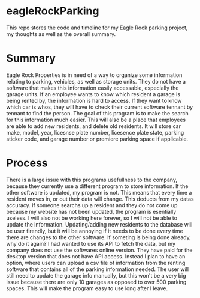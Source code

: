 # eagleRockParking
This repo stores the code and timeline for my Eagle Rock parking project, my thoughts as well as the overall summary.


# Summary
Eagle Rock Properties is in need of a way to organize some information relating to parking, vehicles, as well as storage units. 
They do not have a software that makes this information easily accessable, especially the garage units. If an employee wants to 
know which resident a garage is being rented by, the information is hard to access. If they want to know which car is whos, they 
will have to check their current software tennant by tennant to find the person. The goal of this program is to make the 
search for this information much easier. This will also be a place that employees are able to add new residents, and delete old
residents. It will store car make, model, year, licesnse plate number, licesence plate state, parking sticker code, and garage number
or premiere parking space if applicable. 


# Process
There is a large issue with this programs usefullness to the company, because they currently use a different program to store information.
If the other software is updated, my program is not. This means that every time a resident moves in, or out their data will change. This
deducts from my datas accuracy. If someone searchs up a resident and they do not come up because my website has not been updated, the
program is esentially useless. I will also not be working here forever, so I will not be able to update the information. Updating/adding
new residents to the database will be user firendly, but it will be annoying if it needs to be done every time there are changes to the
other software. If someting is being done already, why do it again? I had wanted to use its API to fetch the data, but my company does not
use the softwares online version. They have paid for the desktop version that does not have API access. Instead I plan to have an option,
where users can upload a csv file of information from the renting software that contains all of the parking information needed. The user
will still need to update the garage info manually, but this won't be a very big issue because there are only 10 garages as opposed to over 500 parking spaces. This will make the program easy to use long after I leave. 
